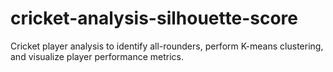 # cricket-analysis-silhouette-score
Cricket player analysis to identify all-rounders, perform K-means clustering, and visualize player performance metrics.

